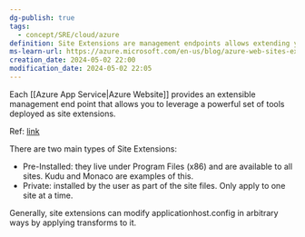 ```yaml
---
dg-publish: true
tags:
  - concept/SRE/cloud/azure
definition: Site Extensions are management endpoints allows extending your site management tools.
ms-learn-url: https://azure.microsoft.com/en-us/blog/azure-web-sites-extensions/
creation_date: 2024-05-02 22:00
modification_date: 2024-05-02 22:05
---
```


Each [[Azure App Service|Azure Website]] provides an extensible management end point that allows you to leverage a powerful set of tools deployed as site extensions.

Ref: [link](https://github.com/projectkudu/kudu/wiki/Azure-Site-Extensions)

There are two main types of Site Extensions:
* Pre-Installed: they live under Program Files (x86) and are available to all sites. Kudu and Monaco are examples of this.
* Private: installed by the user as part of the site files. Only apply to one site at a time.

Generally, site extensions can modify applicationhost.config in arbitrary ways by applying transforms to it. 